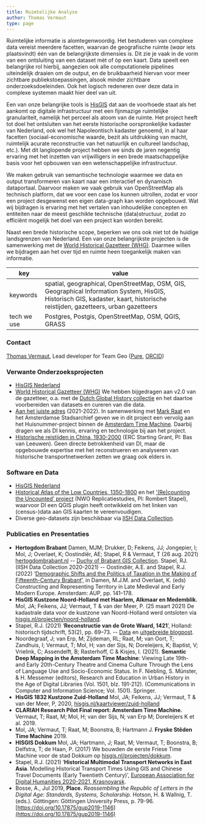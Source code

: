 ```yaml
---
title: Ruimtelijke Analyse
author: Thomas Vermaut
type: page
---
```


Ruimtelijke informatie is alomtegenwoordig. Het bestuderen van complexe data vereist meerdere facetten, waarvan de geografische ruimte (*waar* iets plaatsvindt) één van de belangrijkste dimensies is. Dit zie je vaak in de vorm van een ontsluiting van een dataset mèt of òp een kaart. Data speelt een belangrijke rol hierbij, aangezien ook alle computationele pipelines uiteindelijk draaien om de output, en de bruikbaarheid hiervan voor meer zichtbare publiekstoepassingen, alsook minder zichtbare onderzoeksdoeleinden. Ook het logisch redeneren over deze data in complexe systemen maakt hier deel van uit.

Een van onze belangrijke tools is [HisGIS](https://hisgis.nl) dat aan de voorhoede staat als het aankomt op digitale infrastructuur met een fijnmazige ruimtelijke granulariteit, namelijk het perceel als atoom van de ruimte. Het project heeft tot doel het ontsluiten van het eerste historische oorspronkelijke kadaster van Nederland, ook wel het Napoleontisch kadaster genoemd, in al haar facetten (sociaal-economische waarde, bezit als uitdrukking van macht, ruimtelijk acurate reconstructie van het natuurlijk en cultureel landschap, etc.). Met dit langlopende project hebben we sinds de jaren negentig ervaring met het inzetten van vrijwilligers in een brede maatschappelijke basis voor het opbouwen van een wetenschappelijke infrastructuur.

We maken gebruik van semantische technologie waarmee we data en output transformeren van kaart naar een interactief en dynamisch dataportaal. Daarvoor maken we vaak gebruik van OpenStreetMap als technisch platform, dat we voor een case los kunnen uitrollen, zodat er voor een project desgewenst een eigen data-graph kan worden opgebouwd. Wat wij bijdragen is ervaring met het vertalen van inhoudelijke concepten en entiteiten naar de meest geschikte technische (data)structuur, zodat zo efficiënt mogelijk het doel van een project kan worden bereikt.

Naast een brede historische scope, beperken we ons ook niet tot de huidige landsgrenzen van Nederland. Een van onze belangrijkste projecten is de samenwerking met de [World Historical Gazetteer (WHG)](https://whgazetteer.org/). Daarmee willen we bijdragen aan het over tijd en ruimte heen toegankelijk maken van informatie.

| key | value |
|--|--|
|  keywords | spatial, geographical, OpenStreetMap, OSM, GIS, Geographical Information System, HisGIS, Historisch GIS, kadaster, kaart, historische reistijden, gazetteers, urban gazetteers |
| tech we use | Postgres, Postgis, OpenStreetMap, OSM, QGIS, GRASS |

### Contact

[Thomas Vermaut](mailto:thomas.vermaut@di.huc.knaw.nl), Lead developer for Team Geo ([Pure](https://pure.knaw.nl/portal/en/persons/thomas-vermaut), [ORCID](https://orcid.org/0000-0003-2770-7383))

### Verwante Onderzoeksprojecten

- [HisGIS Nederland](https://hisgis.nl)
- [World Historical Gazetteer (WHG)](https://whgazetteer.org/) We hebben bijgedragen aan v2.0 van de gazetteer, o.a. met de [Dutch Global History collectie](https://whgazetteer.org/collections/2/detail) en het daartoe voorbereiden van datasets en cureren van die data.
- [Aan het juiste adres](https://www.amsterdam.nl/stadsarchief/organisatie/projecten/juiste-adres/) (2021-2022). In samenwerking met [Mark Raat](https://www.fryske-akademy.nl/nl/over-ons/medewerkers/medewerkerspagina/news/detail/mraat/) en het Amsterdamse Stadsarchief geven we in dit project een vervolg aan het Huisnummer-project binnen de [Amsterdam Time Machine](https://www.amsterdamtimemachine.nl/). Daarbij dragen we als DI kennis, ervaring en technologie bij aan het project.
- [Historische reistijden in China, 1930-2000](https://www.worldeconomichistory.org/) (ERC Starting Grant, PI: Bas van Leeuwen). Geen directe betrokkenheid van DI, maar de opgebouwde expertise met het reconstrueren en analyseren van historische transportnetwerken zetten we graag ook elders in.

### Software en Data

- [HisGIS Nederland](https://hisgis.nl)
- [Historical Atlas of the Low Countries, 1350-1800](https://hdl.handle.net/10622/PGFYTM) en het ['(Re)counting the Uncounted' project](https://www.nwo.nl/projecten/40119038) (NWO Replicatiestudies, PI: Rombert Stapel), waarvoor DI een QGIS plugin heeft ontwikkeld om het linken van (census-)data aan GIS kaarten te vereenvoudigen.
- Diverse geo-datasets zijn beschikbaar via [IISH Data Collection](https://datasets.iisg.amsterdam/). 

### Publicaties en Presentaties

- **Hertogdom Brabant** Damen, MJM; Drukker, D; Feikens, JJ; Jongepier, I; Mol, J; Overlaet, K; Oostindiër, AE; Stapel, R & Vermaut, T (26 aug. 2021) [hertogdombrabant.nl](https://hertogdombrabant.nl/)
-- [Duchy of Brabant GIS Collection](https://hdl.handle.net/10622/UOKBYL). Stapel, RJ. (IISH Data Collection 2020-2021)
-- Oostindiër, A.E. and Stapel, R.J. (2022) ‘[Demographic Shifts and the Politics of Taxation in the Making of Fifteenth-Century Brabant](https://library.oapen.org/bitstream/handle/20.500.12657/52143/9789048551804.pdf?sequence=1#page=142)’, in Damen, M.J.M. and Overlaet, K. (eds) Constructing and Representing Territory in Late Medieval and Early Modern Europe. Amsterdam: AUP, pp. 141–178.
- **HisGIS Kustzone Noord-Holland met Haarlem, Alkmaar en Medemblik.** Mol, JA; Feikens, JJ; Vermaut, T & van der Meer, P. (25 maart 2021) De kadastrale data voor de kustzone van Noord-Holland werd ontsloten via [hisgis.nl/projecten/noord-holland](https://hisgis.nl/projecten/noord-holland/).
- Stapel, R.J. (2021) ‘**Reconstructie van de Grote Waard, 1421**’, Holland: historisch tijdschrift, 53(2), pp. 69–73.
-- [Data](https://hdl.handle.net/10622/XZAHCX) en [uitgebreide blogpost](https://rombertstapel.com/2021/06/reconstruction-of-the-grote-waard-1421/).
- Noordegraaf, J; van Erp, M; Zijdeman, RL; Raat, M; van Oort, T; Zandhuis, I; Vermaut, T; Mol, H; van der Sijs, N; Doreleijers, K; Baptist, V; Vrielink, C; Assendelft, B; Rasterhoff, C & Kisjes, I. (2021). **Semantic Deep Mapping in the Amsterdam Time Machine**: Viewing Late 19th- and Early 20th-Century Theatre and Cinema Culture Through the Lens of Language Use and Socio-Economic Status. In F. Niebling, S. Münster, & H. Messemer (editors), Research and Education in Urban History in the Age of Digital Libraries (Vol. 1501, blz. 191-212). (Communications in Computer and Information Science; Vol. 1501). Springer.
- **HisGIS 1832 Kustzone Zuid-Holland** Mol, JA; Feikens, JJ; Vermaut, T & van der Meer, P, 2020, [hisgis.nl/kaartviewer/zuid-holland](https://hisgis.nl/kaartviewer/zuid-holland/)
- **CLARIAH Research Pilot Final report: Amsterdam Time Machine.** Vermaut, T; Raat, M; Mol, H; van der Sijs, N; van Erp M; Doreleijers K et al. 2019.
- Mol, JA; Vermaut, T; Raat, M; Boonstra, B; Hartmann J. **Fryske Stêden Time Machine** 2019.
- **HISGIS Dokkum** Mol, JA; Hartmann, J; Raat, M; Vermaut, T; Boonstra, B; Delfstra, T; de Haan, P. (2017) We bouwden de eerste Friese Time Machine voor de stad Dokkum op [hisgis.nl/projecten/dokkum](https://hisgis.nl/projecten/dokkum/).
- Stapel, R.J. (2021) ‘**Historical Multimodal Transport Networks in East Asia**. Modelling Historical Transport Times Using GIS and Chinese Travel Documents (Early Twentieth Century)’, [European Association for Digital Humanities 2020-2021, Krasnoyarsk](https://eadh2020-2021.org).
- Bosse, A., Jul 2019, **Place.** _Reassembling the Republic of Letters in the Digital Age: Standards, Systems, Scholarship._ Hotson, H. & Wallnig, T. (eds.). Göttingen: Göttingen University Press, p. 79-96. [https://doi.org/10.17875/gup2019-1146](https://doi.org/10.17875/gup2019-1146)